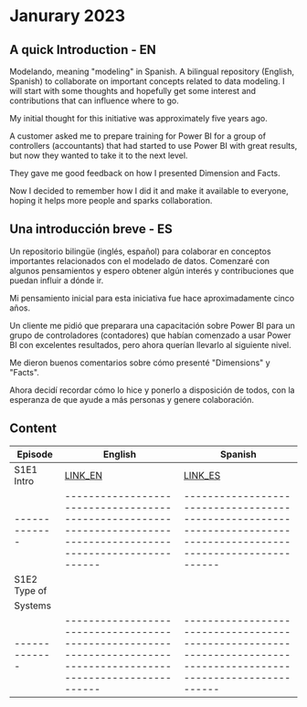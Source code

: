 # Janurary 2023
## A quick Introduction - EN
Modelando, meaning "modeling" in Spanish. A bilingual repository (English, Spanish) to collaborate on important concepts related to data modeling. 
I will start with some thoughts and hopefully get some interest and contributions that can influence where to go.

My initial thought for this initiative was approximately five years ago. 

A customer asked me to prepare training for Power BI for a group of controllers (accountants) that had started to use Power BI with great results, but now they wanted to take it to the next level. 

They gave me good feedback on how I presented Dimension and Facts. 

Now I decided to remember how I did it and make it available to everyone, hoping it helps more people and sparks collaboration.  

## Una introducción breve - ES
Un repositorio bilingüe (inglés, español) para colaborar en conceptos importantes relacionados con el modelado de datos.
Comenzaré con algunos pensamientos y espero obtener algún interés y contribuciones que puedan influir a dónde ir.

Mi pensamiento inicial para esta iniciativa fue hace aproximadamente cinco años.

Un cliente me pidió que preparara una capacitación sobre Power BI para un grupo de controladores (contadores) que habían comenzado a usar Power BI con excelentes resultados, pero ahora querían llevarlo al siguiente nivel.

Me dieron buenos comentarios sobre cómo presenté "Dimensions" y "Facts".

Ahora decidí recordar cómo lo hice y ponerlo a disposición de todos, con la esperanza de que ayude a más personas y genere colaboración.


## Content
| **Episode** | **English**                                                                                                      | **Spanish**                                                                                                      |
|-------------|------------------------------------------------------------------------------------------------------------------|------------------------------------------------------------------------------------------------------------------|
| S1E1 Intro  | [LINK_EN](https://github.com/MiguelElGallo/modelando/blob/main/Topic%201%20/One%20possible%20classification%20of%20data.md) | [LINK_ES](https://github.com/MiguelElGallo/modelando/blob/main/Topic%201%20/Una%20posible%20clasificaci%C3%B3n%20de%20los%20datos.md)  |
|-------------|------------------------------------------------------------------------------------------------------------------|------------------------------------------------------------------------------------------------------------------|
| S1E2 Type of|                                                                                                                  |                                                                                                                  |
| Systems     |                                                                                                                  |                                                                                                                  |
|-------------|------------------------------------------------------------------------------------------------------------------|------------------------------------------------------------------------------------------------------------------|

